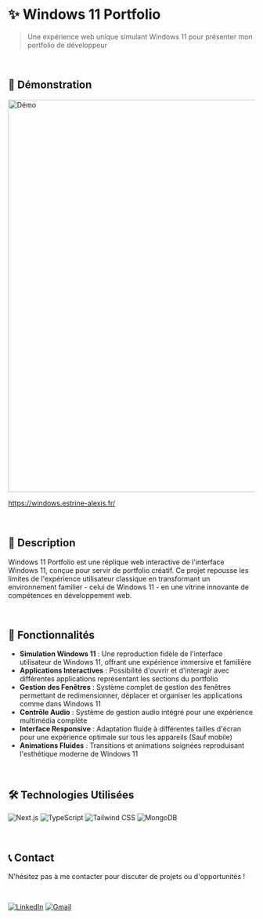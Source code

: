 # ✨ Windows 11 Portfolio

> Une expérience web unique simulant Windows 11 pour présenter mon portfolio de développeur

<br>

## 🎥 Démonstration

<div>
    <img src="https://windows.estrine-alexis.fr/assets/images/welcome/windows.gif" alt="Démo" width="800" />
</div>

<a href="https://windows.estrine-alexis.fr/" target="_blank">https://windows.estrine-alexis.fr/</a>

<br>

## 📜 Description

Windows 11 Portfolio est une réplique web interactive de l'interface Windows 11, conçue pour servir de portfolio créatif. Ce projet repousse les limites de l'expérience utilisateur classique en transformant un environnement familier - celui de Windows 11 - en une vitrine innovante de compétences en développement web.

<br>

## 🚀 Fonctionnalités

- **Simulation Windows 11** : Une reproduction fidèle de l'interface utilisateur de Windows 11, offrant une expérience immersive et familière
- **Applications Interactives** : Possibilité d'ouvrir et d'interagir avec différentes applications représentant les sections du portfolio
- **Gestion des Fenêtres** : Système complet de gestion des fenêtres permettant de redimensionner, déplacer et organiser les applications comme dans Windows 11
- **Contrôle Audio** : Système de gestion audio intégré pour une expérience multimédia complète
- **Interface Responsive** : Adaptation fluide à différentes tailles d'écran pour une expérience optimale sur tous les appareils (Sauf mobile)
- **Animations Fluides** : Transitions et animations soignées reproduisant l'esthétique moderne de Windows 11

<br>

## 🛠 Technologies Utilisées

![Next.js](https://img.shields.io/badge/Next.js-000000?style=for-the-badge&logo=nextdotjs&logoColor=white)
![TypeScript](https://img.shields.io/badge/TypeScript-3178C6?style=for-the-badge&logo=typescript&logoColor=white)
![Tailwind CSS](https://img.shields.io/badge/Tailwind_CSS-06B6D4?style=for-the-badge&logo=tailwindcss&logoColor=white)
![MongoDB](https://img.shields.io/badge/MongoDB-47A248?style=for-the-badge&logo=mongodb&logoColor=white)

<br>

## 📞 Contact

N'hésitez pas à me contacter pour discuter de projets ou d'opportunités !

<br>

[![LinkedIn](https://img.shields.io/badge/LinkedIn-0A66C2?style=for-the-badge&logo=linkedin&logoColor=white)](https://www.linkedin.com/in/alexis-estrine/)
[![Gmail](https://img.shields.io/badge/Gmail-D14836?style=for-the-badge&logo=gmail&logoColor=white)](mailto:estrine.alexis@gmail.com)
